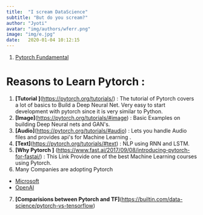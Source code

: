 ```yaml
---
title:  "I scream DataScience"
subtitle: "But do you scream?"
author: "Jyoti"
avatar: "img/authors/wferr.png"
image: "img/e.jpg"
date:   2020-01-04 10:12:15
---
```










1. [Pytorch Fundamental](https://github.com/ijbo/ML_Theory/blob/master/Pytorch/Pytorch_Fundatmentals.ipynb)

# Reasons to Learn Pytorch : 
1. **[Tutorial ]**(https://pytorch.org/tutorials/)  : The tutorial of Pytorch covers a lot of basics to Build a Deep Neural Net. Very easy to start development with pytorch since it  is very similar to Python.
2. **[Image]**(https://pytorch.org/tutorials/#image) : Basic Examples on building Deep Neural nets and GAN's.
3. **[Audio]**(https://pytorch.org/tutorials/#audio) : Lets you handle Audio files and provides api's for Machine Learning . 
4. **[Text]**(https://pytorch.org/tutorials/#text) :  NLP using RNN and LSTM.
5. **[Why Pytorch ]** (https://www.fast.ai/2017/09/08/introducing-pytorch-for-fastai/) : This Link Provide one of the best Machine Learning courses using Pytorch.
6. Many Companies are adopting Pytorch 
-  [Microsoft](https://twitter.com/jeremyphoward/status/1182444543574044677?lang=en)
-  [OpenAI](https://twitter.com/OpenAI/status/1222927584033247232)
7. **[Comparisions between Pytorch and TF]**(https://builtin.com/data-science/pytorch-vs-tensorflow)
